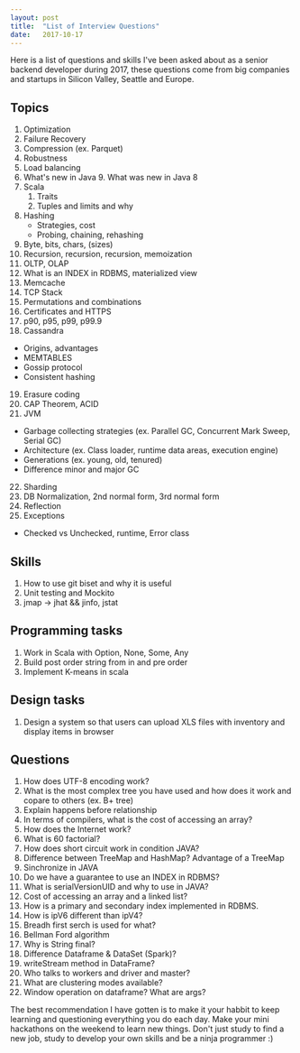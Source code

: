 ```yaml
---
layout: post
title:  "List of Interview Questions"
date:   2017-10-17
---
```


<p class="intro"><span class="dropcap">H</span>ere is a list of questions and skills I've been asked about as a senior backend developer during 2017, these questions come from big companies and startups in Silicon Valley, Seattle and Europe.</p>

## Topics
1. Optimization
2. Failure Recovery
3. Compression (ex. Parquet)
4. Robustness 
5. Load balancing
6. What's new in Java 9. What was new in Java 8
7. Scala
   1. Traits
   2. Tuples and limits and why
8. Hashing
   * Strategies, cost
   * Probing, chaining, rehashing
9. Byte, bits, chars, (sizes)
10. Recursion, recursion, recursion, memoization
11. OLTP, OLAP
12. What is an INDEX in RDBMS, materialized view
13. Memcache
14. TCP Stack
15. Permutations and combinations
16. Certificates and HTTPS
17. p90, p95, p99, p99.9 
18. Cassandra
   * Origins, advantages
   * MEMTABLES
   * Gossip protocol
   * Consistent hashing
19. Erasure coding
20. CAP Theorem, ACID
21. JVM
   * Garbage collecting strategies (ex. Parallel GC, Concurrent Mark Sweep, Serial GC)
   * Architecture (ex. Class loader, runtime data areas, execution engine)
   * Generations (ex. young, old, tenured)
   * Difference minor and major GC
22. Sharding
23. DB Normalization, 2nd normal form, 3rd normal form
24. Reflection
25. Exceptions
   * Checked vs Unchecked, runtime, Error class

## Skills
1. How to use git biset and why it is useful
2. Unit testing and Mockito
3. jmap -> jhat && jinfo, jstat

## Programming tasks
1. Work in Scala with Option, None, Some, Any 
2. Build post order string from in and pre order
3. Implement K-means in scala

## Design tasks
1. Design a system so that users can upload XLS files with inventory and display items in browser

## Questions
1. How does UTF-8 encoding work?
2. What is the most complex tree you have used and how does it work and copare to others (ex. B+ tree)
3. Explain happens before relationship
4. In terms of compilers, what is the cost of accessing an array?
5. How does the Internet work?
6. What is 60 factorial?
7. How does short circuit work in condition JAVA?
8. Difference between TreeMap and HashMap? Advantage of a TreeMap
9. Sinchronize in JAVA
10. Do we have a guarantee to use an INDEX in RDBMS?
11. What is serialVersionUID and why to use in JAVA?
12. Cost of accessing an array and a linked list?
13. How is a primary and secondary index implemented in RDBMS.
14. How is ipV6 different than ipV4?
15. Breadh first serch is used for what?
16. Bellman Ford algorithm
17. Why is String final?
18. Difference Dataframe & DataSet (Spark)?
19. writeStream method in DataFrame?
20. Who talks to workers and driver and master?
21. What are clustering modes available?
22. Window operation on dataframe? What are args?





The best recommendation I have gotten is to make it your habbit to keep learning and questioning everything you do each day. Make your mini hackathons on the weekend to learn new things. Don't just study to find a new job, study to develop your own skills and be a ninja programmer :)
